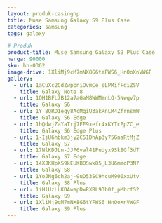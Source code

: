 ```yaml
---
layout: produk-casinghp
title: Muse Samsung Galaxy S9 Plus Case
categories: samsung
tags: galaxy

# Produk
product-title: Muse Samsung Galaxy S9 Plus Case
harga: 90000
sku: hn-0362
image-drive: 1XliMj9cM7mNX8G6tYFWS6_HnOoXnVWGF
gallery:
  - url: 1aCuXc2CdZwppniOvmCe_sLPMifFdiZSV
    title: Galaxy Note 8
  - url: 1OH1BFL7B12a7aGaM8WWMYnLQ-5Nwqv7p
    title: Galaxy S6
  - url: 1Y_8QRD1eqy8AcMgiU3akRnLM4ZfrnsmW
    title: Galaxy S6 Edge
  - url: 1hQdwjZaYaTrj7EE9xefc4xKYTcPpZC_e
    title: Galaxy S6 Edge Plus
  - url: 1-IjU6hbkm3jy2C51DhAp3y75GnaRtMjZ
    title: Galaxy S7
  - url: 17NlKDJLn-JJP6val41PuUyx9Sk8Gf3dT
    title: Galaxy S7 Edge
  - url: 14XJKHpXS9kEUKBOSwx85_L3U6mmoP3N7
    title: Galaxy S8
  - url: 1YoJNg6ch2aj-9uD53SC9hcuM900xxUtv
    title: Galaxy S8 Plus
  - url: 1iHlUzLLKDAwapDwRXRL93b0f_pMbrfS2
    title: Galaxy S9
  - url: 1XliMj9cM7mNX8G6tYFWS6_HnOoXnVWGF
    title: Galaxy S9 Plus
---
```

